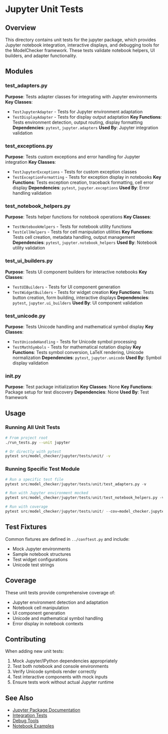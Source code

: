 # Jupyter Unit Tests

## Overview

This directory contains unit tests for the jupyter package, which provides Jupyter notebook integration, interactive displays, and debugging tools for the ModelChecker framework. These tests validate notebook helpers, UI builders, and adapter functionality.

## Modules

### test_adapters.py
**Purpose**: Tests adapter classes for integrating with Jupyter environments
**Key Classes**: 
- `TestJupyterAdapter` - Tests for Jupyter environment adaptation
- `TestDisplayAdapter` - Tests for display output adaptation
**Key Functions**: Tests environment detection, output routing, display formatting
**Dependencies**: `pytest`, `jupyter.adapters`
**Used By**: Jupyter integration validation

### test_exceptions.py
**Purpose**: Tests custom exceptions and error handling for Jupyter integration
**Key Classes**: 
- `TestJupyterExceptions` - Tests for custom exception classes
- `TestExceptionFormatting` - Tests for exception display in notebooks
**Key Functions**: Tests exception creation, traceback formatting, cell error display
**Dependencies**: `pytest`, `jupyter.exceptions`
**Used By**: Error handling validation

### test_notebook_helpers.py
**Purpose**: Tests helper functions for notebook operations
**Key Classes**: 
- `TestNotebookHelpers` - Tests for notebook utility functions
- `TestCellHelpers` - Tests for cell manipulation utilities
**Key Functions**: Tests cell creation, metadata handling, output management
**Dependencies**: `pytest`, `jupyter.notebook_helpers`
**Used By**: Notebook utility validation

### test_ui_builders.py
**Purpose**: Tests UI component builders for interactive notebooks
**Key Classes**: 
- `TestUIBuilders` - Tests for UI component generation
- `TestWidgetBuilders` - Tests for widget creation
**Key Functions**: Tests button creation, form building, interactive displays
**Dependencies**: `pytest`, `jupyter.ui_builders`
**Used By**: UI component validation

### test_unicode.py
**Purpose**: Tests Unicode handling and mathematical symbol display
**Key Classes**: 
- `TestUnicodeHandling` - Tests for Unicode symbol processing
- `TestMathSymbols` - Tests for mathematical notation display
**Key Functions**: Tests symbol conversion, LaTeX rendering, Unicode normalization
**Dependencies**: `pytest`, `jupyter.unicode`
**Used By**: Symbol display validation

### __init__.py
**Purpose**: Test package initialization
**Key Classes**: None
**Key Functions**: Package setup for test discovery
**Dependencies**: None
**Used By**: Test framework

## Usage

### Running All Unit Tests
```bash
# From project root
./run_tests.py --unit jupyter

# Or directly with pytest
pytest src/model_checker/jupyter/tests/unit/ -v
```

### Running Specific Test Module
```python
# Run a specific test file
pytest src/model_checker/jupyter/tests/unit/test_adapters.py -v

# Run with Jupyter environment mocked
pytest src/model_checker/jupyter/tests/unit/test_notebook_helpers.py -v

# Run with coverage
pytest src/model_checker/jupyter/tests/unit/ --cov=model_checker.jupyter
```

## Test Fixtures

Common fixtures are defined in `../conftest.py` and include:
- Mock Jupyter environments
- Sample notebook structures
- Test widget configurations
- Unicode test strings

## Coverage

These unit tests provide comprehensive coverage of:
- Jupyter environment detection and adaptation
- Notebook cell manipulation
- UI component generation
- Unicode and mathematical symbol handling
- Error display in notebook contexts

## Contributing

When adding new unit tests:
1. Mock Jupyter/IPython dependencies appropriately
2. Test both notebook and console environments
3. Verify Unicode symbols render correctly
4. Test interactive components with mock inputs
5. Ensure tests work without actual Jupyter runtime

## See Also

- [Jupyter Package Documentation](../../README.md)
- [Integration Tests](../integration/README.md)
- [Debug Tools](../../debug/README.md)
- [Notebook Examples](../../notebooks/README.md)